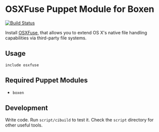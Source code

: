 # OSXFuse Puppet Module for Boxen

[![Build Status](https://travis-ci.org/MoOx/puppet-osxfuse.png?branch=master)](https://travis-ci.org/MoOx/puppet-osxfuse)

Install [OSXFuse](http://osxfuse.github.io), that allows you to extend OS X's native file handling capabilities via third-party file systems.

## Usage

```puppet
include osxfuse
```

## Required Puppet Modules

* `boxen`

## Development

Write code. Run `script/cibuild` to test it. Check the `script`
directory for other useful tools.
